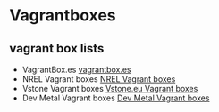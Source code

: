 # Vagrantboxes

## vagrant box lists

+ VagrantBox.es [vagrantbox.es](http://www.vagrantbox.es)
+ NREL Vagrant boxes [NREL Vagrant boxes](http://nrel.github.io/vagrant-boxes)
+ Vstone Vagrant boxes [Vstone.eu Vagrant boxes](http://packages.vstone.eu/vagrant-boxes/boxes)
+ Dev Metal Vagrant boxes [Dev Metal Vagrant boxes](http://www.dev-metal.com/list-downloadable-vagrant-boxes-centos-5-9-6-4-ubuntu-12-13-debian-6-7-7-1-7-2)



